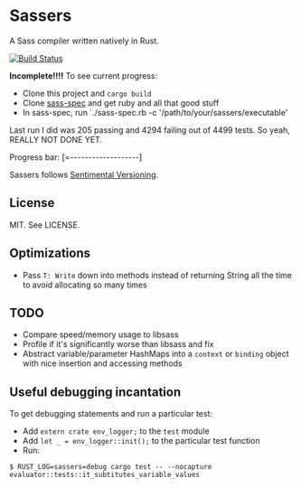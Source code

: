# Sassers

A Sass compiler written natively in Rust.

[![Build Status](https://travis-ci.org/carols10cents/sassers.svg?branch=master)](https://travis-ci.org/carols10cents/sassers)

**Incomplete!!!!** To see current progress:

* Clone this project and `cargo build`
* Clone [sass-spec](https://github.com/sass/sass-spec/) and get ruby and all that good stuff
* In sass-spec, run `./sass-spec.rb -c '/path/to/your/sassers/executable'

Last run I did was 205 passing and 4294 failing out of 4499 tests. So yeah, REALLY NOT DONE YET.

Progress bar: [=-------------------]

Sassers follows [Sentimental Versioning](http://sentimentalversioning.org/).

## License

MIT. See LICENSE.

## Optimizations

* Pass `T: Write` down into methods instead of returning String all the time to avoid allocating so many times

## TODO

* Compare speed/memory usage to libsass
* Profile if it's significantly worse than libsass and fix
* Abstract variable/parameter HashMaps into a `context` or `binding` object with nice insertion and accessing methods

## Useful debugging incantation

To get debugging statements and run a particular test:

* Add `extern crate env_logger;` to the `test` module
* Add `let _ = env_logger::init();` to the particular test function
* Run:

```
$ RUST_LOG=sassers=debug cargo test -- --nocapture evaluator::tests::it_subtitutes_variable_values
```
